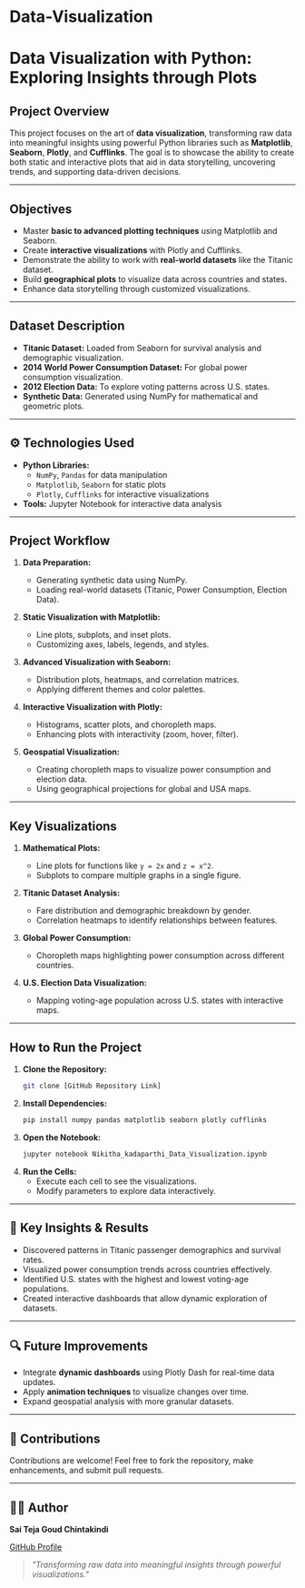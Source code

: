 # Data-Visualization

# Data Visualization with Python: Exploring Insights through Plots

##  **Project Overview**

This project focuses on the art of **data visualization**, transforming raw data into meaningful insights using powerful Python libraries such as **Matplotlib**, **Seaborn**, **Plotly**, and **Cufflinks**. The goal is to showcase the ability to create both static and interactive plots that aid in data storytelling, uncovering trends, and supporting data-driven decisions.

---

## **Objectives**

- Master **basic to advanced plotting techniques** using Matplotlib and Seaborn.
- Create **interactive visualizations** with Plotly and Cufflinks.
- Demonstrate the ability to work with **real-world datasets** like the Titanic dataset.
- Build **geographical plots** to visualize data across countries and states.
- Enhance data storytelling through customized visualizations.

---

##  **Dataset Description**

- **Titanic Dataset:** Loaded from Seaborn for survival analysis and demographic visualization.
- **2014 World Power Consumption Dataset:** For global power consumption visualization.
- **2012 Election Data:** To explore voting patterns across U.S. states.
- **Synthetic Data:** Generated using NumPy for mathematical and geometric plots.

---

## ⚙️ **Technologies Used**

- **Python Libraries:**
  - `NumPy`, `Pandas` for data manipulation
  - `Matplotlib`, `Seaborn` for static plots
  - `Plotly`, `Cufflinks` for interactive visualizations
- **Tools:** Jupyter Notebook for interactive data analysis

---

## **Project Workflow**

1. **Data Preparation:**
   - Generating synthetic data using NumPy.
   - Loading real-world datasets (Titanic, Power Consumption, Election Data).

2. **Static Visualization with Matplotlib:**
   - Line plots, subplots, and inset plots.
   - Customizing axes, labels, legends, and styles.

3. **Advanced Visualization with Seaborn:**
   - Distribution plots, heatmaps, and correlation matrices.
   - Applying different themes and color palettes.

4. **Interactive Visualization with Plotly:**
   - Histograms, scatter plots, and choropleth maps.
   - Enhancing plots with interactivity (zoom, hover, filter).

5. **Geospatial Visualization:**
   - Creating choropleth maps to visualize power consumption and election data.
   - Using geographical projections for global and USA maps.

---

## **Key Visualizations**

1. **Mathematical Plots:**
   - Line plots for functions like `y = 2x` and `z = x^2`.
   - Subplots to compare multiple graphs in a single figure.

2. **Titanic Dataset Analysis:**
   - Fare distribution and demographic breakdown by gender.
   - Correlation heatmaps to identify relationships between features.

3. **Global Power Consumption:**
   - Choropleth maps highlighting power consumption across different countries.

4. **U.S. Election Data Visualization:**
   - Mapping voting-age population across U.S. states with interactive maps.

---

##  **How to Run the Project**

1. **Clone the Repository:**
   ```bash
   git clone [GitHub Repository Link]
   ```
2. **Install Dependencies:**
   ```bash
   pip install numpy pandas matplotlib seaborn plotly cufflinks
   ```
3. **Open the Notebook:**
   ```bash
   jupyter notebook Nikitha_kadaparthi_Data_Visualization.ipynb
   ```
4. **Run the Cells:**
   - Execute each cell to see the visualizations.
   - Modify parameters to explore data interactively.

---

## 🤔 **Key Insights & Results**

- Discovered patterns in Titanic passenger demographics and survival rates.
- Visualized power consumption trends across countries effectively.
- Identified U.S. states with the highest and lowest voting-age populations.
- Created interactive dashboards that allow dynamic exploration of datasets.

---

## 🔍 **Future Improvements**

- Integrate **dynamic dashboards** using Plotly Dash for real-time data updates.
- Apply **animation techniques** to visualize changes over time.
- Expand geospatial analysis with more granular datasets.

---

## 🙌 **Contributions**

Contributions are welcome! Feel free to fork the repository, make enhancements, and submit pull requests.

---

## 👨‍💻 **Author**

**Sai Teja Goud Chintakindi**

[GitHub Profile](https://github.com/saitejagoudch)

> *"Transforming raw data into meaningful insights through powerful visualizations."*

